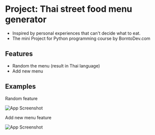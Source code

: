 # Project: Thai street food menu generator
- Inspired by personal experiences that can't decide what to eat.
- The mini Project for Python programming course by BorntoDev.com

## Features
- Random the menu (result in Thai language)
- Add new menu

## Examples
Random feature

![App Screenshot](https://drive.google.com/uc?id=1bjkzXK6RA8NPYWYkbkOxbSr5j0CjZvt7)

Add new menu feature

![App Screenshot](https://drive.google.com/uc?id=1zctRAk_G3187_9DqO1NhhfzNFhQaVqCx)

